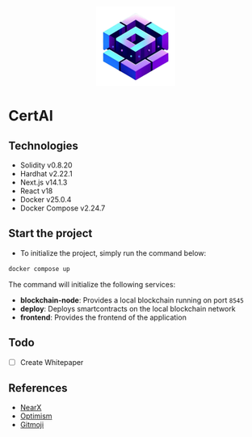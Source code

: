 <p align="center">
  <img src="frontend/public/images/logo.png" />
</p>

# CertAI

## Technologies

- Solidity v0.8.20
- Hardhat v2.22.1
- Next.js v14.1.3
- React v18
- Docker v25.0.4
- Docker Compose v2.24.7

## Start the project

- To initialize the project, simply run the command below:

```sh
docker compose up
```

The command will initialize the following services:

- **blockchain-node**: Provides a local blockchain running on port `8545`
- **deploy**: Deploys smartcontracts on the local blockchain network
- **frontend**: Provides the frontend of the application

## Todo

- [ ] Create Whitepaper

## References

- [NearX](https://nearx.com.br)
- [Optimism](https://www.optimism.io/)
- [Gitmoji](https://github.com/carloscuesta/gitmoji)